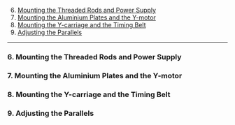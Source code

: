 6. [Mounting the Threaded Rods and Power Supply](#6)
7. [Mounting the Aluminium Plates and the Y-motor](#7)
8. [Mounting the Y-carriage and the Timing Belt](#8)
9. [Adjusting the Parallels](#9)

---

### 6. Mounting the Threaded Rods and Power Supply<a id='6'></a>

### 7. Mounting the Aluminium Plates and the Y-motor<a id='7'></a>

### 8. Mounting the Y-carriage and the Timing Belt<a id='8'></a>

### 9. Adjusting the Parallels<a id='9'></a>
